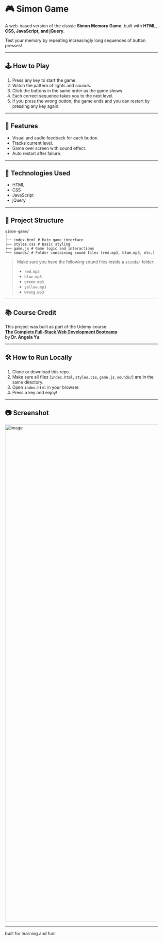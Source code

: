 # 🎮 Simon Game

A web-based version of the classic **Simon Memory Game**, built with **HTML, CSS, JavaScript, and jQuery**.

Test your memory by repeating increasingly long sequences of button presses!

---

## 🕹️ How to Play

1. Press any key to start the game.
2. Watch the pattern of lights and sounds.
3. Click the buttons in the same order as the game shows.
4. Each correct sequence takes you to the next level.
5. If you press the wrong button, the game ends and you can restart by pressing any key again.

---

## 🚀 Features

- Visual and audio feedback for each button.
- Tracks current level.
- Game over screen with sound effect.
- Auto restart after failure.

---

## 🧩 Technologies Used

- HTML
- CSS
- JavaScript
- jQuery

---

## 📁 Project Structure

```
simon-game/
│
├── index.html # Main game interface
├── styles.css # Basic styling
├── game.js # Game logic and interactions
└── sounds/ # Folder containing sound files (red.mp3, blue.mp3, etc.)
```


> Make sure you have the following sound files inside a `sounds/` folder:
> - `red.mp3`
> - `blue.mp3`
> - `green.mp3`
> - `yellow.mp3`
> - `wrong.mp3`

---

## 📚 Course Credit

This project was built as part of the Udemy course:  
**[The Complete Full-Stack Web Development Bootcamp](https://www.udemy.com/course/the-complete-web-development-bootcamp/)**  
by **Dr. Angela Yu**

---

## 🛠️ How to Run Locally

1. Clone or download this repo.
2. Make sure all files (`index.html`, `styles.css`, `game.js`, `sounds/`) are in the same directory.
3. Open `index.html` in your browser.
4. Press a key and enjoy!

---

## 📷 Screenshot

<img width="3184" height="1633" alt="image" src="https://github.com/user-attachments/assets/9efb6feb-4249-412a-bbf5-19872b336563" />

---

built for learning and fun!

